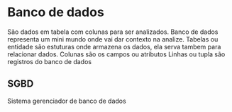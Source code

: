 # Banco de dados    
São dados em tabela com colunas para ser analizados.
Banco de dados representa um mini mundo onde vai dar contexto na analize.
Tabelas ou entidade são estuturas onde armazena os dados, ela serva tambem para relacionar dados.
Colunas são os campos ou atributos
Linhas ou tupla são registros do banco de dados
## SGBD
Sistema gerenciador de banco de dados


 
